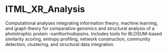 # ITML_XR_Analysis
Computational analyses integrating information theory, machine learning, and graph theory
for comparative genomics and structural analysis of a phototrophic protein -xanthorhodopsins. Includes tools for BLOSUM-based similarity scoring, entropy profiling,
network construction, community detection, clustering, and structural data integration.

